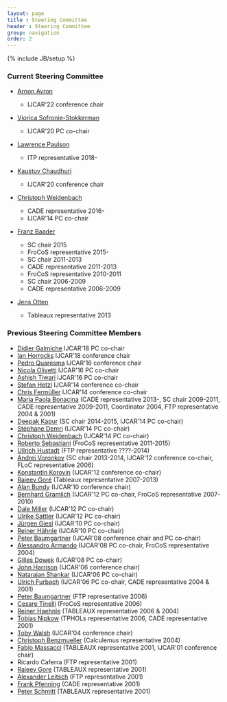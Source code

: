 ```yaml
---
layout: page
title : Steering Committee
header : Steering Committee
group: navigation
order: 2
---
```

{% include JB/setup %}

### Current Steering Committee

- [Arnon Avron](https://www.cs.tau.ac.il/~aa/)
	- IJCAR'22 conference chair

- [Viorica Sofronie-Stokkerman](https://www.uni-koblenz-landau.de/en/campus-koblenz/fb4/ics/RGVSS/team/viorica-sofronie-stokkermans)
    - IJCAR'20 PC co-chair

- [Lawrence Paulson](https://www.cl.cam.ac.uk/~lp15/)
    - ITP representative 2018-

- [Kaustuv Chaudhuri](http://kaustuv.chaudhuri.info/)
	- IJCAR'20 conference chair

- [Christoph Weidenbach](http://www.mpi-inf.mpg.de/~weidenb/) 
	- CADE representative 2016- 
	- IJCAR'14 PC co-chair

- [Franz Baader](http://lat.inf.tu-dresden.de/~baader/index-en.html) 
	- SC chair 2015
	- FroCoS representative 2015- 
	- SC chair 2011-2013
	- CADE representative 2011-2013
	- FroCoS representative 2010-2011
	- SC chair 2006-2009 
	- CADE representative 2006-2009

- [Jens Otten](http://www.cs.uni-potsdam.de/~jeotten/) 
	- Tableaux representative 2013


### Previous Steering Committee Members

- [Didier Galmiche](https://members.loria.fr/DGalmiche/files/) IJCAR'18 PC co-chair
- [Ian Horrocks](http://www.cs.ox.ac.uk/ian.horrocks/) IJCAR'18 conference chair
- [Pedro Quaresma](https://www.mat.uc.pt/~pedro/) IJCAR'16 conference chair
- [Nicola Olivetti](http://www.lsis.org/olivetti/) IJCAR'16 PC co-chair
- [Ashish Tiwari](http://www.csl.sri.com/users/tiwari/) IJCAR'16 PC co-chair
- [Stefan Hetzl](http://www.logic.at/staff/hetzl/) IJCAR'14 conference co-chair
- [Chris Fermüller](http://www.logic.at/staff/chrisf/) IJCAR'14 conference co-chair
- [Maria Paola Bonacina](http://profs.sci.univr.it/~bonacina/)  (CADE representative 2013-, SC chair 2009-2011, CADE representative 2009-2011, Coordinator 2004, FTP representative 2004 & 2001)
- [Deepak Kapur](http://www.cs.unm.edu/~kapur/) (SC chair 2014-2015, IJCAR'14 PC co-chair)
- [Stéphane Demri](http://www.lsv.ens-cachan.fr/~demri/) (IJCAR'14 PC co-chair)
- [Christoph Weidenbach](http://www.mpi-inf.mpg.de/~weidenb/) (IJCAR'14 PC co-chair)
- [Roberto Sebastiani](http://disi.unitn.it/~rseba/) (FroCoS representative 2011-2015)
- [Ullrich Hustadt](http://www.csc.liv.ac.uk/~ullrich/) (FTP representative ????-2014)
- [Andrei Voronkov](http://www.voronkov.com/) (SC chair 2013-2014, IJCAR'12 conference co-chair, FLoC representative 2006)
- [Konstantin Korovin](http://www.cs.man.ac.uk/~korovink/) (IJCAR'12 conference co-chair)
- [Rajeev Goré](http://users.rsise.anu.edu.au/~rpg/) (Tableaux representative 2007-2013)
- [Alan Bundy](http://homepages.inf.ed.ac.uk/bundy/) (IJCAR'10 conference chair)
- [Bernhard Gramlich](http://www.logic.at/staff/gramlich/) (IJCAR'12 PC co-chair, FroCoS representative 2007-2010)
- [Dale Miller](http://www.lix.polytechnique.fr/~dale/) (IJCAR'12 PC co-chair)
- [Ulrike Sattler](http://www.cs.man.ac.uk/~sattler/) (IJCAR'12 PC co-chair)
- [Jürgen Giesl](http://verify.rwth-aachen.de/giesl/) (IJCAR'10 PC co-chair)
- [Reiner Hähnle](http://www.cs.chalmers.se/~reiner/) (IJCAR'10 PC co-chair)
- [Peter Baumgartner](http://users.rsise.anu.edu.au/~baumgart/) (IJCAR'08 conference chair and PC co-chair)
- [Alessandro Armando](http://www.ai-lab.it/armando/) (IJCAR'08 PC co-chair, FroCoS representative 2004)
- [Gilles Dowek](http://www.lix.polytechnique.fr/~dowek/) (IJCAR'08 PC co-chair)
- [John Harrison](http://www.cl.cam.ac.uk/~jrh13/) (IJCAR'06 conference chair)
- [Natarajan Shankar](http://www.csl.sri.com/users/shankar/) (IJCAR'06 PC co-chair)
- [Ulrich Furbach](https://www.uni-koblenz-landau.de/de/koblenz/fb4/ifi/AGKI/Mitarbeiter/Professoren/Furbach/ulrich-furbach) (IJCAR'06 PC co-chair, CADE representative 2004 & 2001)
- [Peter Baumgartner](http://users.cecs.anu.edu.au/~baumgart/) (FTP representative 2006)
- [Cesare Tinelli](http://homepage.cs.uiowa.edu/~tinelli/) (FroCoS representative 2006)
- [Reiner Haehnle](https://www.se.tu-darmstadt.de/se/group-members/reiner-haehnle/) (TABLEAUX representative 2006 & 2004)
- [Tobias Nipkow](http://www21.in.tum.de/~nipkow/) (TPHOLs representative 2006, CADE representative 2001)
- [Toby Walsh](http://www.cse.unsw.edu.au/~tw/) (IJCAR'04 conference chair)
- [Christoph Benzmueller](https://page.mi.fu-berlin.de/cbenzmueller/) (Calculemus representative 2004)
- [Fabio Massacci](https://www5.unitn.it/People/it/Web/Persona/PER0003620#INFO) (TABLEAUX representative 2001, IJCAR'01 conference chair)
- Ricardo Caferra (FTP representative 2001)
- [Rajeev Gore](http://users.cecs.anu.edu.au/~rpg/) (TABLEAUX representative 2001)
- [Alexander Leitsch](https://www.logic.at/staff/leitsch/) (FTP representative 2001)
- [Frank Pfenning](http://www.cs.cmu.edu/~fp/) (CADE representative 2001)
- [Peter Schmitt](https://lfm.iti.kit.edu/pschmitt.php) (TABLEAUX representative 2001)
